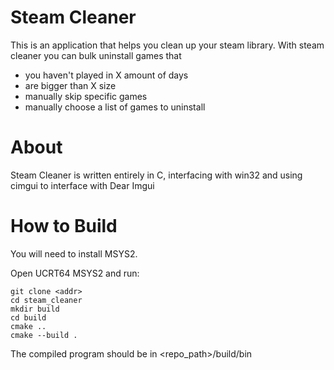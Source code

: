 # Steam Cleaner
This is an application that helps you clean up your steam library. With steam cleaner you can bulk uninstall games that
- you haven't played in X amount of days
- are bigger than X size
- manually skip specific games
- manually choose a list of games to uninstall

# About
Steam Cleaner is written entirely in C, interfacing with win32 and using cimgui to interface with Dear Imgui


# How to Build
You will need to install MSYS2.

Open UCRT64 MSYS2 and run:
```
git clone <addr>
cd steam_cleaner
mkdir build
cd build
cmake ..
cmake --build .
```

The compiled program should be in <repo_path>/build/bin

